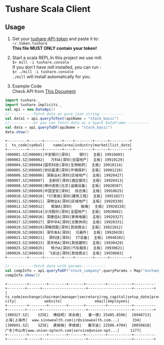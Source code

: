 # Tushare Scala Client

## Usage

1. Get your [tushare-API-token](https://tushare.pro/user/token) and paste it to:  
```~/.token.tushare```  
    **This file MUST ONLY contain your token!**

2. Start a scala REPL.In this project we use mill.  
```$> mill -i tushare.console```   
  If you don't have mill installed, you can run :  
```$> ./mill -i tushare.console```  
`./mill` will install automatically for you.  

3. Example Code  
Check API from [This Document](https://tushare.pro/document/2)
```scala
import tushare._
import tushare.implicits._
val api = new DataApi()
//-----------fetch data as pure json string-----------
val data1 = api.queryToText(apiName = "stock_basic")
//-----------or you can fetch data as a Spark DataFrame-----------
val data = api.queryToDF(apiName = "stock_basic")
data.show()
```

```
+---------+------+--------+----+--------+------+---------+
|  ts_code|symbol|    name|area|industry|market|list_date|
+---------+------+--------+----+--------+------+---------+
|000001.SZ|000001|平安银行|深圳|    银行|  主板| 19910403|
|000002.SZ|000002|   万科A|深圳|全国地产|  主板| 19910129|
|000004.SZ|000004|国农科技|深圳|生物制药|  主板| 19910114|
|000005.SZ|000005|世纪星源|深圳|环境保护|  主板| 19901210|
|000006.SZ|000006| 深振业A|深圳|区域地产|  主板| 19920427|
|000007.SZ|000007|  全新好|深圳|酒店餐饮|  主板| 19920413|
|000008.SZ|000008|神州高铁|北京|运输设备|  主板| 19920507|
|000009.SZ|000009|中国宝安|深圳|  综合类|  主板| 19910625|
|000010.SZ|000010| *ST美丽|深圳|建筑工程|  主板| 19951027|
|000011.SZ|000011| 深物业A|深圳|区域地产|  主板| 19920330|
|000012.SZ|000012|   南玻A|深圳|    玻璃|  主板| 19920228|
|000014.SZ|000014|沙河股份|深圳|全国地产|  主板| 19920602|
|000016.SZ|000016| 深康佳A|深圳|家用电器|  主板| 19920327|
|000017.SZ|000017| 深中华A|深圳|文教休闲|  主板| 19920331|
|000019.SZ|000019|深粮控股|深圳|其他商业|  主板| 19921012|
|000020.SZ|000020| 深华发A|深圳|  元器件|  主板| 19920428|
|000021.SZ|000021|  深科技|深圳|  IT设备|  主板| 19940202|
|000023.SZ|000023| 深天地A|深圳|其他建材|  主板| 19930429|
|000025.SZ|000025|   特力A|深圳|汽车服务|  主板| 19930621|
|000026.SZ|000026|  飞亚达|深圳|其他商业|  主板| 19930603|
+---------+------+--------+----+--------+------+---------+
```


```scala
//-----------fetch data with params-----------
val compInfo = api.queryToDF("stock_company",queryParams = Map("exchange"->"SZSE"))
compInfo.show(2)
```

```
+---------+--------+--------+-------+---------+-----------+----------+--------+------+--------------------+--------------------+---------+
|  ts_code|exchange|chairman|manager|secretary|reg_capital|setup_date|province|  city|             website|               email|employees|
+---------+--------+--------+-------+---------+-----------+----------+--------+------+--------------------+--------------------+---------+
|300327.SZ|    SZSE|  傅启明| 宋永皓|   潘一德| 25405.8596|  19940713|    上海|上海市|  www.sinowealth.com|ir@sinowealth.com...|      334|
|300691.SZ|    SZSE|  龚俊强| 李成斌|   瞿宗金| 22506.4704|  20050818|    广东|中山市|www.union-optech.com|service@union-opt...|     1177|
+---------+--------+--------+-------+---------+-----------+----------+--------+------+--------------------+--------------------+---------+
```
